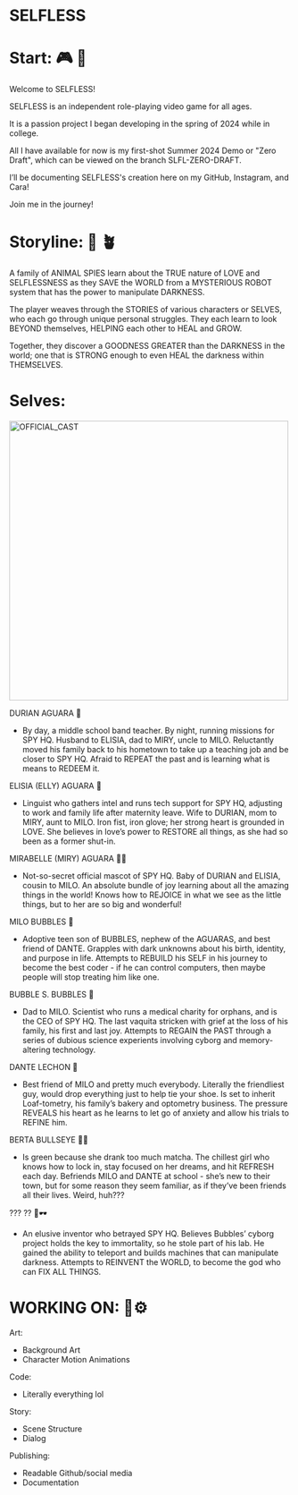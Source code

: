 # SELFLESS

# Start: 🎮 🏁

Welcome to SELFLESS!

SELFLESS is an independent role-playing video game for all ages.

It is a passion project I began developing in the spring of 2024 while in college. 

All I have available for now is my first-shot Summer 2024 Demo or "Zero Draft", which can be viewed on the branch SLFL-ZERO-DRAFT.

I’ll be documenting SELFLESS's creation here on my GitHub, Instagram, and Cara! 

Join me in the journey!



# Storyline: 📝 🪴

A family of ANIMAL SPIES learn about the TRUE nature of LOVE and SELFLESSNESS as they SAVE the WORLD from a MYSTERIOUS ROBOT system that has the power to manipulate DARKNESS.

The player weaves through the STORIES of various characters or SELVES, who each go through unique personal struggles. They each learn to look BEYOND themselves, HELPING each other to HEAL and GROW.

Together, they discover a GOODNESS GREATER than the DARKNESS in the world; one that is STRONG enough to even HEAL the darkness within THEMSELVES.



# Selves: 

<img width="500" height="500" alt="OFFICIAL_CAST" src="https://github.com/user-attachments/assets/ec4f3537-dbe3-48b7-b151-910b7e1f821e" />

DURIAN AGUARA 🦊
- By day, a middle school band teacher. By night, running missions for SPY HQ. Husband to ELISIA, dad to MIRY, uncle to MILO. Reluctantly moved his family back to his hometown to take up a teaching job and be closer to SPY HQ. Afraid to REPEAT the past and is learning what is means to REDEEM it.

ELISIA (ELLY) AGUARA 🦭
- Linguist who gathers intel and runs tech support for SPY HQ, adjusting to work and family life after maternity leave. Wife to DURIAN, mom to MIRY, aunt to MILO.  Iron fist, iron glove; her strong heart is grounded in LOVE. She believes in love’s power to RESTORE all things, as she had so been as a former shut-in.

MIRABELLE (MIRY) AGUARA 🦊🦭
- Not-so-secret official mascot of SPY HQ. Baby of DURIAN and ELISIA, cousin to MILO. An absolute bundle of joy learning about all the amazing things in the world! Knows how to REJOICE in what we see as the little things, but to her are so big and wonderful!

MILO BUBBLES 🐶
- Adoptive teen son of BUBBLES, nephew of the AGUARAS, and best friend of DANTE. Grapples with dark unknowns about his birth, identity, and purpose in life. Attempts to REBUILD his SELF in his journey to become the best coder - if he can control computers, then maybe people will stop treating him like one.

BUBBLE S. BUBBLES 🐳
- Dad to MILO. Scientist who runs a medical charity for orphans, and is the CEO of SPY HQ. The last vaquita stricken with grief at the loss of his family, his first and last joy. Attempts to REGAIN the PAST through a series of dubious science experients involving cyborg and memory-altering technology.

DANTE LECHON 🐷
- Best friend of MILO and pretty much everybody. Literally the friendliest guy, would drop everything just to help tie your shoe. Is set to inherit Loaf-tometry, his family’s bakery and optometry business. The pressure REVEALS his heart as he learns to let go of anxiety and allow his trials to REFINE him.

BERTA BULLSEYE 🐶🍵
- Is green because she drank too much matcha. The chillest girl who knows how to lock in, stay focused on her dreams, and hit REFRESH each day. Befriends MILO and DANTE at school - she’s new to their town, but for some reason they seem familiar, as if they’ve been friends all their lives. Weird, huh???

??? ?? 🐔🕶️
- An elusive inventor who betrayed SPY HQ. Believes Bubbles’ cyborg project holds the key to immortality, so he stole part of his lab. He gained the ability to teleport and builds machines that can manipulate darkness. Attempts to REINVENT the WORLD, to become the god who can FIX ALL THINGS.



# WORKING ON: 💪⚙️

Art:
- Background Art
- Character Motion Animations

Code:
- Literally everything lol

Story:
- Scene Structure
- Dialog

Publishing:
- Readable Github/social media
- Documentation
